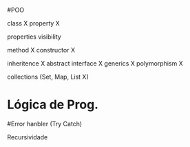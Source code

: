 #POO

class X
property X

properties visibility  

method X
constructor X

inheritence X
abstract
interface X
generics X
polymorphism X

collections (Set, Map, List X)

# Lógica de Prog.

#Error hanbler (Try Catch)

Recursividade


